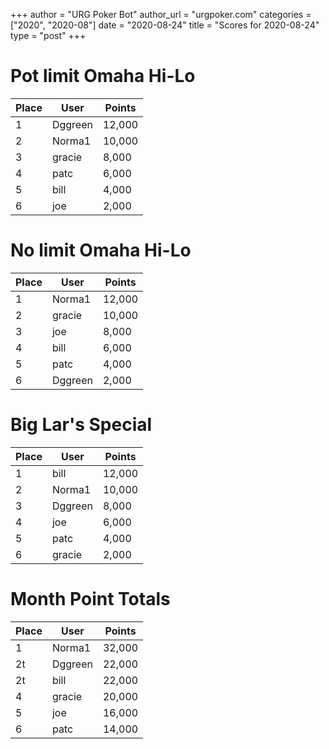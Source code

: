 +++
author = "URG Poker Bot"
author_url = "urgpoker.com"
categories = ["2020", "2020-08"]
date = "2020-08-24"
title = "Scores for 2020-08-24"
type = "post"
+++
# Pot limit Omaha Hi-Lo

| Place | User | Points |
|-------|------|--------|
| 1 | Dggreen | 12,000 |
| 2 | Norma1 | 10,000 |
| 3 | gracie | 8,000 |
| 4 | patc | 6,000 |
| 5 | bill | 4,000 |
| 6 | joe | 2,000 |

# No limit Omaha Hi-Lo

| Place | User | Points |
|-------|------|--------|
| 1 | Norma1 | 12,000 |
| 2 | gracie | 10,000 |
| 3 | joe | 8,000 |
| 4 | bill | 6,000 |
| 5 | patc | 4,000 |
| 6 | Dggreen | 2,000 |

# Big Lar's Special

| Place | User | Points |
|-------|------|--------|
| 1 | bill | 12,000 |
| 2 | Norma1 | 10,000 |
| 3 | Dggreen | 8,000 |
| 4 | joe | 6,000 |
| 5 | patc | 4,000 |
| 6 | gracie | 2,000 |

# Month Point Totals

| Place | User | Points |
|-------|------|--------|
| 1 | Norma1 | 32,000 |
| 2t | Dggreen | 22,000 |
| 2t | bill | 22,000 |
| 4 | gracie | 20,000 |
| 5 | joe | 16,000 |
| 6 | patc | 14,000 |
